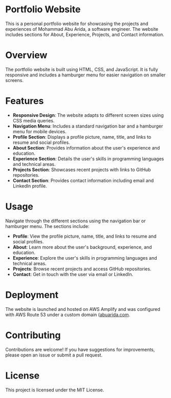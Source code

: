 # Portfolio Website

This is a personal portfolio website for showcasing the projects and experiences of Mohammad Abu Arida, a software engineer. The website includes sections for About, Experience, Projects, and Contact information.

# Overview

The portfolio website is built using HTML, CSS, and JavaScript. It is fully responsive and includes a hamburger menu for easier navigation on smaller screens.

# Features

- **Responsive Design**: The website adapts to different screen sizes using CSS media queries.
- **Navigation Menu**: Includes a standard navigation bar and a hamburger menu for mobile devices.
- **Profile Section**: Displays a profile picture, name, title, and links to resume and social profiles.
- **About Section**: Provides information about the user's experience and education.
- **Experience Section**: Details the user's skills in programming languages and technical areas.
- **Projects Section**: Showcases recent projects with links to GitHub repositories.
- **Contact Section**: Provides contact information including email and LinkedIn profile.

# Usage

Navigate through the different sections using the navigation bar or hamburger menu. The sections include:

- **Profile**: View the profile picture, name, title, and links to resume and social profiles.
- **About**: Learn more about the user's background, experience, and education.
- **Experience**: Explore the user's skills in programming languages and technical areas.
- **Projects**: Browse recent projects and access GitHub repositories.
- **Contact**: Get in touch with the user via email or LinkedIn.

# Deployment

The website is launched and hosted on AWS Amplify and was configured with AWS Route 53 under a custom domain ([abuarida.com](https://www.abuarida.com/).

# Contributing

Contributions are welcome! If you have suggestions for improvements, please open an issue or submit a pull request.

# License

This project is licensed under the MIT License.



